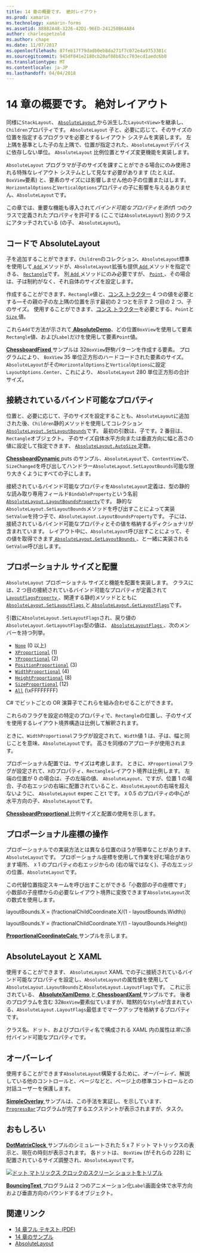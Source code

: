```yaml
---
title: 14 章の概要です。 絶対レイアウト
ms.prod: xamarin
ms.technology: xamarin-forms
ms.assetid: 88882A48-3226-42D1-96ED-241250B64A84
author: charlespetzold
ms.author: chape
ms.date: 11/07/2017
ms.openlocfilehash: 87feb17f79dadb0eb8da271f7c072e4a9753381c
ms.sourcegitcommit: 945df041e2180cb20af08b83cc703ecd1aedc6b0
ms.translationtype: MT
ms.contentlocale: ja-JP
ms.lasthandoff: 04/04/2018
---
```

# <a name="summary-of-chapter-14-absolute-layout"></a>14 章の概要です。 絶対レイアウト

同様に`StackLayout`、 [ `AbsoluteLayout` ](https://developer.xamarin.com/api/type/Xamarin.Forms.AbsoluteLayout/)から派生した`Layout<View>`を継承し、`Children`プロパティです。 `AbsoluteLayout` 子と、必要に応じて、そのサイズの位置を指定するプログラマを必要とするレイアウト システムを実装します。 左上隅を基準とした子の左上隅で、位置が指定された、`AbsoluteLayout`デバイスに依存しない単位。 `AbsoluteLayout` 比例位置とサイズ変更機能を実装します。

`AbsoluteLayout` プログラマが子のサイズを課すことができる場合にのみ使用される特殊なレイアウト システムとして見なす必要があります (たとえば、`BoxView`要素) と、要素のサイズには影響しません他の子の位置またはします。 `HorizontalOptions`と`VerticalOptions`プロパティの子に影響を与えるありません、`AbsoluteLayout`です。

この章では、重要な機能も導入されて*バインド可能なプロパティを添付*1 つのクラスで定義されたプロパティを許可する (ここでは`AbsoluteLayout`) 別のクラスにアタッチされている (の子、 `AbsoluteLayout`)。

## <a name="absolutelayout-in-code"></a>コードで AbsoluteLayout

子を追加することができます、`Children`のコレクション、`AbsoluteLayout`標準を使用して[ `Add` ](https://developer.xamarin.com/api/member/System.Collections.Generic.ICollection%3CT%3E.Add/p/T/)メソッドが、`AbsoluteLayout`拡張も提供[ `Add` ](https://developer.xamarin.com/api/member/Xamarin.Forms.AbsoluteLayout+IAbsoluteList%3CT%3E.Add/p/Xamarin.Forms.View/Xamarin.Forms.Rectangle/Xamarin.Forms.AbsoluteLayoutFlags/)メソッドを指定できる、 [ `Rectangle`](https://developer.xamarin.com/api/type/Xamarin.Forms.Rectangle/)です。 別[ `Add` ](https://developer.xamarin.com/api/member/Xamarin.Forms.AbsoluteLayout+IAbsoluteList%3CT%3E.Add/p/Xamarin.Forms.View/Xamarin.Forms.Point/)メソッドにのみ必要ですが、 [ `Point` ](https://developer.xamarin.com/api/type/Xamarin.Forms.Point/)、その場合は、子は制約がなく、それ自体のサイズを設定します。

作成することができます、`Rectangle`値と、[コンス トラクター](https://developer.xamarin.com/api/constructor/Xamarin.Forms.Rectangle.Rectangle/p/System.Double/System.Double/System.Double/System.Double/) 4 つの値を必要とする&mdash;その親の子の左上隅の位置を示す最初の 2 つとを示す 2 つ目の 2 つ、子のサイズ。 使用することができます、[コンス トラクター](https://developer.xamarin.com/api/constructor/Xamarin.Forms.Rectangle.Rectangle/p/Xamarin.Forms.Point/Xamarin.Forms.Size/)を必要とする、`Point`と[ `Size` ](https://developer.xamarin.com/api/type/Xamarin.Forms.Size/)値。

これら`Add`で方法が示されて[ **AbsoluteDemo**](https://github.com/xamarin/xamarin-forms-book-samples/tree/master/Chapter14/AbsoluteDemo)、どの位置`BoxView`を使用して要素`Rectangle`値、および`Label`だけを使用して要素`Point`値。

[ **ChessboardFixed** ](https://github.com/xamarin/xamarin-forms-book-samples/tree/master/Chapter14/ChessboardFixed)サンプルは 32`BoxView`野駒パターンを作成する要素。 プログラムにより、 `BoxView` 35 単位正方形のハードコードされた要素のサイズ。 `AbsoluteLayout`がその`HorizontalOptions`と`VerticalOptions`に設定`LayoutOptions.Center`、これにより、 `AbsoluteLayout` 280 単位正方形の合計サイズ。

## <a name="attached-bindable-properties"></a>接続されているバインド可能なプロパティ

位置と、必要に応じて、子のサイズを設定することも、`AbsoluteLayout`に追加された後、`Children`静的メソッドを使用してコレクション[ `AbsoluteLayout.SetLayoutBounds`](https://developer.xamarin.com/api/member/Xamarin.Forms.AbsoluteLayout.SetLayoutBounds/p/Xamarin.Forms.BindableObject/Xamarin.Forms.Rectangle/)です。 最初の引数は、子です。2 番目は、`Rectangle`オブジェクト。 子のサイズ自体水平方向または垂直方向に幅と高さの値に設定して指定できます、 [ `AbsoluteLayout.AutoSize` ](https://developer.xamarin.com/api/property/Xamarin.Forms.AbsoluteLayout.AutoSize/)定数。

[ **ChessboardDynamic** ](https://github.com/xamarin/xamarin-forms-book-samples/tree/master/Chapter14/ChessboardDynamic) puts のサンプル、`AbsoluteLayout`で、`ContentView`で、`SizeChanged`を呼び出してハンドラー`AbsoluteLayout.SetLayoutBounds`可能な限り大きくようにすべての子にします。  

接続されているバインド可能なプロパティを`AbsoluteLayout`定義は、型の静的な読み取り専用フィールド`BindableProperty`という名前[ `AbsoluteLayout.LayoutBoundsProperty`](https://developer.xamarin.com/api/field/Xamarin.Forms.AbsoluteLayout.LayoutBoundsProperty/)です。 静的な`AbsoluteLayout.SetLayoutBounds`メソッドを呼び出すことによって実装`SetValue`を持つ子で、`AbsoluteLayout.LayoutBoundsProperty`です。 子には、接続されているバインド可能なプロパティとその値を格納するディクショナリが含まれています。 レイアウト中に、`AbsoluteLayout`呼び出すことによって、その値を取得できます[ `AbsoluteLayout.GetLayoutBounds` ](https://developer.xamarin.com/api/member/Xamarin.Forms.AbsoluteLayout.GetLayoutBounds/p/Xamarin.Forms.BindableObject/)、と一緒に実装される`GetValue`呼び出します。

## <a name="proportional-sizing-and-positioning"></a>プロポーショナル サイズと配置

`AbsoluteLayout` プロポーショナル サイズと機能を配置を実装します。 クラスには、2 つ目の接続されているバインド可能なプロパティが定義されて[ `LayoutFlagsProperty` ](https://developer.xamarin.com/api/field/Xamarin.Forms.AbsoluteLayout.LayoutFlagsProperty/)、関連する静的メソッドとともに[ `AbsoluteLayout.SetLayoutFlags` ](https://developer.xamarin.com/api/member/Xamarin.Forms.AbsoluteLayout.SetLayoutFlags/p/Xamarin.Forms.BindableObject/Xamarin.Forms.AbsoluteLayoutFlags/)と[ `AbsoluteLayout.GetLayoutFlags`](https://developer.xamarin.com/api/member/Xamarin.Forms.AbsoluteLayout.GetLayoutFlags/p/Xamarin.Forms.BindableObject/)です。

引数に`AbsoluteLayout.SetLayoutFlags`され、戻り値の`AbsoluteLayout.GetLayoutFlags`型の値は、 [ `AbsoluteLayoutFlags` ](https://developer.xamarin.com/api/type/Xamarin.Forms.AbsoluteLayoutFlags/)、次のメンバーを持つ列挙。

- [`None`](https://developer.xamarin.com/api/field/Xamarin.Forms.AbsoluteLayoutFlags.None/) (0 以上)
- [`XProportional`](https://developer.xamarin.com/api/field/Xamarin.Forms.AbsoluteLayoutFlags.XProportional/) (1)
- [`YProportional`](https://developer.xamarin.com/api/field/Xamarin.Forms.AbsoluteLayoutFlags.YProportional/) (2)
- [`PositionProportional`](https://developer.xamarin.com/api/field/Xamarin.Forms.AbsoluteLayoutFlags.PositionProportional/) (3)
- [`WidthProportional`](https://developer.xamarin.com/api/field/Xamarin.Forms.AbsoluteLayoutFlags.WidthProportional/) (4)
- [`HeightProportional`](https://developer.xamarin.com/api/field/Xamarin.Forms.AbsoluteLayoutFlags.HeightProportional/) (8)
- [`SizeProportional`](https://developer.xamarin.com/api/field/Xamarin.Forms.AbsoluteLayoutFlags.SizeProportional/) (12)
- [`All`](https://developer.xamarin.com/api/field/Xamarin.Forms.AbsoluteLayoutFlags.All/) (\xFFFFFFFF)

C# でビットごとの OR 演算子でこれらを組み合わせることができます。

これらのフラグを設定の特定のプロパティで、`Rectangle`の位置し、子のサイズを使用するレイアウト境界構造は比例して解釈されます。

ときに、`WidthProportional`フラグが設定されて、`Width`値 1 は、子は、幅と同じことを意味、`AbsoluteLayout`です。 高さを同様のアプローチが使用されます。

プロポーショナル配置では、サイズは考慮します。 ときに、`XProportional`フラグが設定されて、`X`のプロパティ、`Rectangle`レイアウト境界は比例します。 左端の位置が 0 の場合は、子の左端の値、 `AbsoluteLayout`、ですが、位置 1 の場合、子の右エッジの右端に配置されていること、`AbsoluteLayout`の右端を超えないように、 `AbsoluteLayout` expec ことt です。 `X` 0.5 のプロパティの中心が水平方向の子、`AbsoluteLayout`です。

[ **ChessboardProportional** ](https://github.com/xamarin/xamarin-forms-book-samples/tree/master/Chapter14/ChessboardProportional)比例サイズと配置の使用を示します。

## <a name="working-with-proportional-coordinates"></a>プロポーショナル座標の操作

プロポーショナルでの実装方法とは異なる位置のほうが簡単なことがあります、`AbsoluteLayout`です。 プロポーショナル座標を使用して作業を好む場合があります場所、 `X` 1 のプロパティの右エッジからの (右の端ではなく)、子の左エッジの位置、`AbsoluteLayout`です。

この代替位置指定スキームを呼び出すことができる「小数部の子の座標です」 小数部の子座標からの必要なレイアウト境界に変換できます`AbsoluteLayout`次の数式を使用します。

layoutBounds.X = (fractionalChildCoordinate.X/(1 - layoutBounds.Width))

layoutBounds.Y = (fractionalChildCoordinate.Y/(1 - layoutBounds.Height))

[ **ProportionalCoordinateCalc** ](https://github.com/xamarin/xamarin-forms-book-samples/tree/master/Chapter14/PropCoordCalc)サンプルを示します。

## <a name="absolutelayout-and-xaml"></a>AbsoluteLayout と XAML

使用することができます、 `AbsoluteLayout` XAML での子に接続されているバインド可能なプロパティを設定し、`AbsoluteLayout`の属性値を使用して`AbsoluteLayout.LayoutBounds`と`AbsoluteLayout.LayoutFlags`です。 これに示されている、 [ **AbsoluteXamlDemo** ](https://github.com/xamarin/xamarin-forms-book-samples/tree/master/Chapter14/AbsoluteXamlDemo)と[ **ChessboardXaml** ](https://github.com/xamarin/xamarin-forms-book-samples/tree/master/Chapter14/ChessboardXaml)サンプルです。 後者のプログラムを含む 32`BoxView`要素似ていますが、暗黙的な`Style`が含まれている、`AbsoluteLayout.LayoutFlags`最低までマークアップを格納するプロパティです。

クラス名、ドット、およびプロパティ名で構成される XAML 内の属性は*常に*添付バインド可能なプロパティです。

## <a name="overlays"></a>オーバーレイ

使用することができます`AbsoluteLayout`構築するために、*オーバーレイ*、解説している他のコントロールと、ページなどと、ページ上の標準コントロールとの対話ユーザーを保護します。 

[ **SimpleOverlay** ](https://github.com/xamarin/xamarin-forms-book-samples/tree/master/Chapter14/SimpleOverlay)サンプルは、この手法を実証し、を示しています、 [ `ProgressBar`](https://developer.xamarin.com/api/type/Xamarin.Forms.ProgressBar/)プログラムが完了するエクステントが表示されますが、タスク。

## <a name="some-fun"></a>おもしろい

[ **DotMatrixClock** ](https://github.com/xamarin/xamarin-forms-book-samples/tree/master/Chapter14/DotMatrixClock)サンプルのシミュレートされた 5 x 7 ドット マトリックスの表示と、現在の時刻が表示されます。 各ドットは、 `BoxView` (がそれらの 228) に配置されているサイズ調整され、`AbsoluteLayout`です。

[![ドット マトリックス クロックのスクリーン ショットをトリプル](images/ch14fg08-small.png "ドット マトリックス クロック")](images/ch14fg08-large.png#lightbox "ドット マトリックス クロック")

[ **BouncingText** ](https://github.com/xamarin/xamarin-forms-book-samples/tree/master/Chapter14/BouncingText)プログラムは 2 つのアニメーション化`Label`画面全体で水平方向および垂直方向のバウンドするオブジェクト。



## <a name="related-links"></a>関連リンク

- [14 章フル テキスト (PDF)](https://download.xamarin.com/developer/xamarin-forms-book/XamarinFormsBook-Ch14-Apr2016.pdf)
- [14 章のサンプル](https://github.com/xamarin/xamarin-forms-book-samples/tree/master/Chapter14)
- [AbsoluteLayout](~/xamarin-forms/user-interface/layouts/absolute-layout.md)

